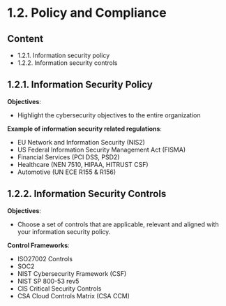 # 1.2. Policy and Compliance

## Content
* 1.2.1. Information security policy
* 1.2.2. Information security controls

## 1.2.1. Information Security Policy
**Objectives**:
* Highlight the cybersecurity objectives to the entire organization

**Example of information security related regulations**:
*  EU Network and Information Security (NIS2)
*  US Federal Information Security Management Act (FISMA) 
*  Financial Services (PCI DSS, PSD2)
*  Healthcare (NEN 7510, HIPAA, HITRUST CSF)
*  Automotive (UN ECE R155 & R156)


## 1.2.2. Information Security Controls
**Objectives**:
* Choose a set of controls that are applicable, relevant and aligned with your information security policy.

**Control Frameworks**:
* ISO27002 Controls
* SOC2
* NIST Cybersecurity Framework (CSF)
* NIST SP 800-53 rev5
* CIS Critical Security Controls
* CSA Cloud Controls Matrix (CSA CCM)
